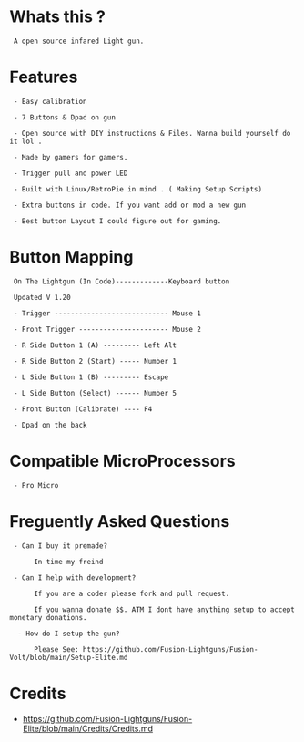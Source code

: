 # Whats this ? 

     A open source infared Light gun.  
     
     
# Features

     - Easy calibration 
     
     - 7 Buttons & Dpad on gun
          
     - Open source with DIY instructions & Files. Wanna build yourself do it lol .
     
     - Made by gamers for gamers.
      
     - Trigger pull and power LED
          
     - Built with Linux/RetroPie in mind . ( Making Setup Scripts)
     
     - Extra buttons in code. If you want add or mod a new gun
     
     - Best button Layout I could figure out for gaming.


# Button Mapping

     On The Lightgun (In Code)-------------Keyboard button 

     Updated V 1.20
     
     - Trigger ---------------------------- Mouse 1
     
     - Front Trigger ---------------------- Mouse 2

     - R Side Button 1 (A) --------- Left Alt
     
     - R Side Button 2 (Start) ----- Number 1
     
     - L Side Button 1 (B) --------- Escape
          
     - L Side Button (Select) ------ Number 5
     
     - Front Button (Calibrate) ---- F4
    
     - Dpad on the back
     
# Compatible MicroProcessors

     - Pro Micro

     
# Freguently Asked Questions

     - Can I buy it premade?
     
          In time my freind
          
     - Can I help with development?
     
          If you are a coder please fork and pull request. 
          
          If you wanna donate $$. ATM I dont have anything setup to accept monetary donations.
          
      - How do I setup the gun?
      
          Please See: https://github.com/Fusion-Lightguns/Fusion-Volt/blob/main/Setup-Elite.md

# Credits 

- https://github.com/Fusion-Lightguns/Fusion-Elite/blob/main/Credits/Credits.md
